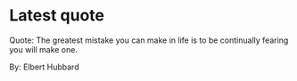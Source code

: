 # Latest quote 

Quote: The greatest mistake you can make in life is to be continually fearing you will make one. 

By: Elbert Hubbard